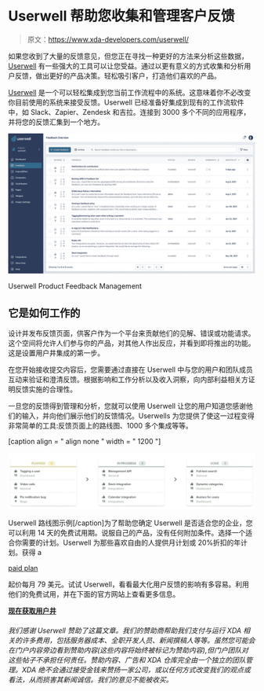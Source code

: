 # Userwell 帮助您收集和管理客户反馈

> 原文：<https://www.xda-developers.com/userwell/>

如果您收到了大量的反馈意见，但您正在寻找一种更好的方法来分析这些数据， [Userwell](https://userwell.com/) 有一些强大的工具可以让您受益。通过以更有意义的方式收集和分析用户反馈，做出更好的产品决策。轻松吸引客户，打造他们喜欢的产品。

[Userwell](https://userwell.com/) 是一个可以轻松集成到您当前工作流程中的系统。这意味着你不必改变你目前使用的系统来接受反馈。Userwell 已经准备好集成到现有的工作流软件中，如 Slack、Zapier、Zendesk 和吉拉。连接到 3000 多个不同的应用程序，并将您的反馈汇集到一个地方。

 <picture>![](img/a1cf7bf41b205da97b8fc5c3996f5704.png)</picture> 

Userwell Product Feedback Management

## 它是如何工作的

设计并发布反馈页面，供客户作为一个平台来贡献他们的见解、错误或功能请求。这个空间将允许人们参与你的产品，对其他人作出反应，并看到即将推出的功能。这是设置用户井集成的第一步。

在您开始接收提交内容后，您需要通过直接在 Userwell 中与您的用户和团队成员互动来验证和澄清反馈。根据影响和工作分析以及收入洞察，向内部利益相关方证明反馈实施的合理性。

一旦您的反馈得到管理和分析，您就可以使用 Userwell 让您的用户知道您感谢他们的输入，并向他们展示他们的反馈情况。Userwells 为您提供了使这一过程变得非常简单的工具:反馈页面上的路线图、1000 多个集成等等。

[caption align = " align none " width = " 1200 "]

![](img/f3c22f950fd112e2ad964734aa8b6b89.png)

Userwell 路线图示例[/caption]为了帮助您确定 Userwell 是否适合您的企业，您可以利用 14 天的免费试用期。说服自己的产品，没有任何附加条件。选择一个适合你需要的计划。Userwell 为那些喜欢自由的人提供月计划或 20%折扣的年计划。获得 a

[paid plan](https://userwell.com/pricing-plans/)

起价每月 79 美元。试试 Userwell，看看最大化用户反馈的影响有多容易。利用他们的免费试用，并在下面的官方网站上查看更多信息。

[**现在获取用户井**](https://userwell.com/)

###### 我们感谢 Userwell 赞助了这篇文章。我们的赞助商帮助我们支付与运行 XDA 相关的许多费用，包括服务器成本、全职开发人员、新闻撰稿人等等。虽然您可能会在门户内容旁边看到赞助内容(这些内容将始终被标记为赞助内容),但门户团队对这些帖子不承担任何责任。赞助内容、广告和 XDA 仓库完全由一个独立的团队管理。XDA 绝不会通过接受金钱来赞扬一家公司，或以任何方式改变我们的观点或看法，从而损害其新闻诚信。我们的意见不能被收买。